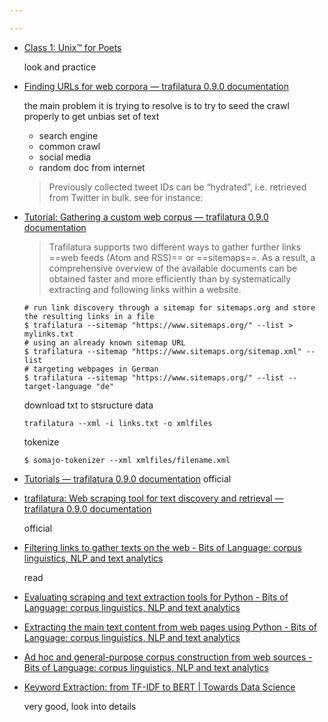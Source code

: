 ```yaml
---

---
```


* [Class 1: Unix™ for Poets](https://ftyers.github.io/079-osnov-programm/classes/01.html)

	look and practice
	
	
* [Finding URLs for web corpora — trafilatura 0.9.0 documentation](https://trafilatura.readthedocs.io/en/latest/sources.html)

	the main problem it is trying to resolve  is to try to seed the crawl properly to get unbias set of text
	
	* search engine
	* common crawl
	* social media
	* random doc from internet
	
	> Previously collected tweet IDs can be “hydrated”, i.e. retrieved from Twitter in bulk. see for instance:

* [Tutorial: Gathering a custom web corpus — trafilatura 0.9.0 documentation](https://trafilatura.readthedocs.io/en/latest/tutorial0.html)

	 > Trafilatura supports two different ways to gather further links ==web feeds (Atom and RSS)== or ==sitemaps==. As a result, a comprehensive overview of the available documents can be obtained faster and more efficiently than by systematically extracting and following links within a website.

	```
	# run link discovery through a sitemap for sitemaps.org and store the resulting links in a file
	$ trafilatura --sitemap "https://www.sitemaps.org/" --list > mylinks.txt
	# using an already known sitemap URL
	$ trafilatura --sitemap "https://www.sitemaps.org/sitemap.xml" --list
	# targeting webpages in German
	$ trafilatura --sitemap "https://www.sitemaps.org/" --list --target-language "de"
	```

	download txt to stsructure data
	
	```
	trafilatura --xml -i links.txt -o xmlfiles
	
	```
	
	tokenize
	
	```
	$ somajo-tokenizer --xml xmlfiles/filename.xml
	
	```
	

* [Tutorials — trafilatura 0.9.0 documentation](https://trafilatura.readthedocs.io/en/latest/tutorials.html)
	official
	
* [trafilatura: Web scraping tool for text discovery and retrieval — trafilatura 0.9.0 documentation](https://trafilatura.readthedocs.io/en/latest/)	

	official
	
* [Filtering links to gather texts on the web - Bits of Language: corpus linguistics, NLP and text analytics](https://adrien.barbaresi.eu/blog/link-filtering-courlan-python.html)

	read
	
	
* [Evaluating scraping and text extraction tools for Python - Bits of Language: corpus linguistics, NLP and text analytics](https://adrien.barbaresi.eu/blog/evaluating-text-extraction-python.html)

* [Extracting the main text content from web pages using Python - Bits of Language: corpus linguistics, NLP and text analytics](https://adrien.barbaresi.eu/blog/trafilatura-main-text-content-python.html)

* [Ad hoc and general-purpose corpus construction from web sources - Bits of Language: corpus linguistics, NLP and text analytics](https://adrien.barbaresi.eu/blog/web-corpus-construction-phd-thesis.html)


* [Keyword Extraction: from TF-IDF to BERT | Towards Data Science](https://towardsdatascience.com/keyword-extraction-python-tf-idf-textrank-topicrank-yake-bert-7405d51cd839)

	very good, look into details